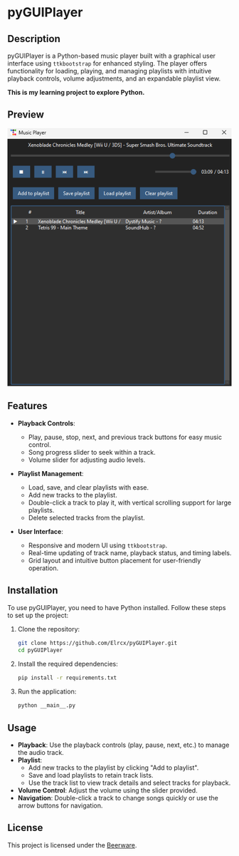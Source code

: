 # pyGUIPlayer

## Description

pyGUIPlayer is a Python-based music player built with a graphical user interface using `ttkbootstrap` for enhanced styling. The player offers functionality for loading, playing, and managing playlists with intuitive playback controls, volume adjustments, and an expandable playlist view.

**This is my learning project to explore Python.**

## Preview

![Preview](images/preview.png)

## Features

- **Playback Controls**:
  - Play, pause, stop, next, and previous track buttons for easy music control.
  - Song progress slider to seek within a track.
  - Volume slider for adjusting audio levels.

- **Playlist Management**:
  - Load, save, and clear playlists with ease.
  - Add new tracks to the playlist.
  - Double-click a track to play it, with vertical scrolling support for large playlists.
  - Delete selected tracks from the playlist.

- **User Interface**:
  - Responsive and modern UI using `ttkbootstrap`.
  - Real-time updating of track name, playback status, and timing labels.
  - Grid layout and intuitive button placement for user-friendly operation.

## Installation

To use pyGUIPlayer, you need to have Python installed. Follow these steps to set up the project:

1. Clone the repository:
   ```bash
   git clone https://github.com/Elrcx/pyGUIPlayer.git
   cd pyGUIPlayer
   ```

2. Install the required dependencies:
   ```bash
   pip install -r requirements.txt
   ```

3. Run the application:
   ```bash
   python __main__.py
   ```

## Usage

- **Playback**: Use the playback controls (play, pause, next, etc.) to manage the audio track.
- **Playlist**:
  - Add new tracks to the playlist by clicking "Add to playlist".
  - Save and load playlists to retain track lists.
  - Use the track list to view track details and select tracks for playback.
- **Volume Control**: Adjust the volume using the slider provided.
- **Navigation**: Double-click a track to change songs quickly or use the arrow buttons for navigation.

## License

This project is licensed under the [Beerware](https://en.wikipedia.org/wiki/Beerware).

